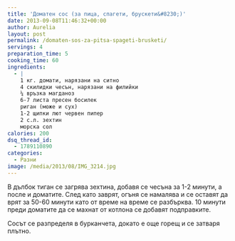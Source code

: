 ```yaml
---
title: 'Доматен сос (за пица, спагети, брускети&#8230;)'
date: 2013-09-08T11:46:32+00:00
author: Aurelia
layout: post
permalink: /domaten-sos-za-pitsa-spageti-brusketi/
servings: 4
preparation_time: 5
cooking_time: 60
ingredients:
  - |
    1 кг. домати, нарязани на ситно
    4 скилидки чесън, нарязани на филийки
    ¼ връзка магданоз
    6-7 листа пресен босилек
    риган (може и сух)
    1-2 щипки лют червен пипер
    2 с.л. зехтин
    морска сол
calories: 200
dsq_thread_id:
  - 1789110890
categories:
  - Разни
image: /media/2013/08/IMG_3214.jpg
---
```

В дълбок тиган се загрява зехтина, добавя се чесъна за 1-2 минути, а после и доматите. След като заврят, огъня се намалява и се оставят да врят за 50-60 минути като от време на време се разбърква. 10 минути преди доматите да се махнат от котлона се добавят подправките.
  
Сосът се разпределя в бурканчета, докато е още горещ и се затваря плътно.